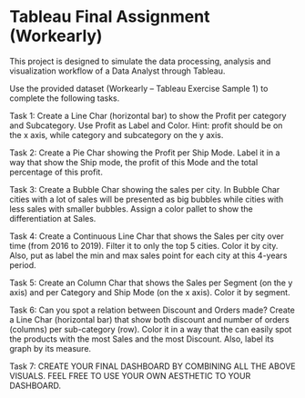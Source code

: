 # Tableau Final Assignment (Workearly)

This project is designed to simulate the data processing, analysis and visualization workflow of a Data Analyst through Tableau.

Use the provided dataset (Workearly – Tableau Exercise
Sample 1) to complete the following tasks.

Task 1: Create a Line Char (horizontal bar) to show the Profit per category and Subcategory. Use Profit as Label and Color. Hint: profit should be on the x axis, while category and subcategory on the y axis.
 
Task 2: Create a Pie Char showing the Profit per Ship Mode. Label it in a way that show the Ship mode, the profit of this Mode and the total percentage of this profit.

Task 3: Create a Bubble Char showing the sales per city. In Bubble Char cities with a lot of sales will be presented as big bubbles while cities with less sales with smaller bubbles. Assign a color pallet to show the differentiation at Sales. 
 
Task 4: Create a Continuous Line Char that shows the Sales per city over time (from 2016 to 2019). Filter it to only the top 5 cities. Color it by city. Also, put as label the min and max sales point for each city at this 4-years period.

Task 5: Create an Column Char that shows the Sales per Segment (on the y axis) and per Category and Ship Mode (on the x axis). Color it by segment.
 
Task 6: Can you spot a relation between Discount and Orders made? Create a Line Char (horizontal bar) that show both discount and number of orders (columns) per
sub-category (row). Color it in a way that the can easily spot the products with the most Sales and the most Discount. Also, label its graph by its measure.
  
Task 7: CREATE YOUR FINAL DASHBOARD BY COMBINING ALL THE ABOVE VISUALS. FEEL FREE TO USE YOUR OWN AESTHETIC TO YOUR DASHBOARD.
